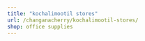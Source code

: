 ```yaml
---
title: "kochalimootil stores"
url: /changanacherry/kochalimootil-stores/
shop: office supplies
---
```

